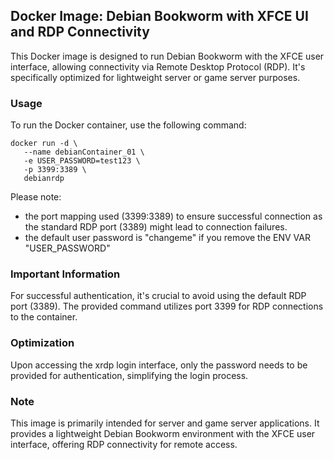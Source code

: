 ## Docker Image: Debian Bookworm with XFCE UI and RDP Connectivity

This Docker image is designed to run Debian Bookworm with the XFCE user interface, allowing connectivity via Remote Desktop Protocol (RDP). It's specifically optimized for lightweight server or game server purposes.

### Usage

To run the Docker container, use the following command:

```
docker run -d \
   --name debianContainer_01 \
   -e USER_PASSWORD=test123 \
   -p 3399:3389 \
   debianrdp
```

Please note:
- the port mapping used (3399:3389) to ensure successful connection as the standard RDP port (3389) might lead to connection failures.
- the default user password is "changeme" if you remove the ENV VAR "USER_PASSWORD"

### Important Information

For successful authentication, it's crucial to avoid using the default RDP port (3389). The provided command utilizes port 3399 for RDP connections to the container.

### Optimization

Upon accessing the xrdp login interface, only the password needs to be provided for authentication, simplifying the login process.

### Note

This image is primarily intended for server and game server applications. It provides a lightweight Debian Bookworm environment with the XFCE user interface, offering RDP connectivity for remote access.
